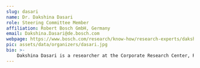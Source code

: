 ```yaml
---
slug: dasari
name: Dr. Dakshina Dasari
role: Steering Committee Member
affiliation: Robert Bosch GmbH, Germany
email: Dakshina.Dasari@de.bosch.com
webpage: https://www.bosch.com/research/know-how/research-experts/dakshina-dasari/
pic: assets/data/organizers/dasari.jpg
bio: >-
    Dakshina Dasari is a researcher at the Corporate Research Center, Robert Bosch GmbH.  She received her Ph.D. in 2014 in the area of timing analysis of real-time embedded systems on multi-cores from the University of Porto. Her research interests include predictable execution and performance of embedded systems, design, modeling, implementation, and analysis of real-time systems and computer architecture. Prior to her Ph.D., she worked in the area of networking for around 5 years with Sun Microsystems and Citrix R&D in India.
---
```

